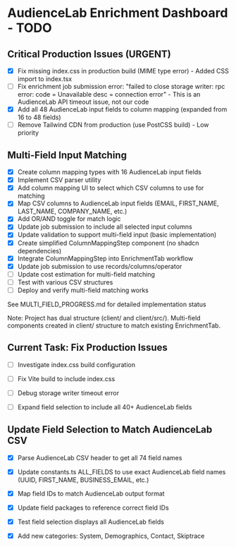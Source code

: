 # AudienceLab Enrichment Dashboard - TODO

## Critical Production Issues (URGENT)
- [x] Fix missing index.css in production build (MIME type error) - Added CSS import to index.tsx
- [ ] Fix enrichment job submission error: "failed to close storage writer: rpc error: code = Unavailable desc = connection error" - This is an AudienceLab API timeout issue, not our code
- [x] Add all 48 AudienceLab input fields to column mapping (expanded from 16 to 48 fields)
- [ ] Remove Tailwind CDN from production (use PostCSS build) - Low priority

## Multi-Field Input Matching
- [x] Create column mapping types with 16 AudienceLab input fields
- [x] Implement CSV parser utility
- [x] Add column mapping UI to select which CSV columns to use for matching
- [x] Map CSV columns to AudienceLab input fields (EMAIL, FIRST_NAME, LAST_NAME, COMPANY_NAME, etc.)
- [x] Add OR/AND toggle for match logic
- [x] Update job submission to include all selected input columns
- [x] Update validation to support multi-field input (basic implementation)
- [x] Create simplified ColumnMappingStep component (no shadcn dependencies)
- [x] Integrate ColumnMappingStep into EnrichmentTab workflow
- [x] Update job submission to use records/columns/operator
- [ ] Update cost estimation for multi-field matching
- [ ] Test with various CSV structures
- [ ] Deploy and verify multi-field matching works

See MULTI_FIELD_PROGRESS.md for detailed implementation status

Note: Project has dual structure (client/ and client/src/). Multi-field components created in client/ structure to match existing EnrichmentTab.



## Current Task: Fix Production Issues
- [ ] Investigate index.css build configuration
- [ ] Fix Vite build to include index.css
- [ ] Debug storage writer timeout error
- [ ] Expand field selection to include all 40+ AudienceLab fields



## Update Field Selection to Match AudienceLab CSV
- [x] Parse AudienceLab CSV header to get all 74 field names
- [x] Update constants.ts ALL_FIELDS to use exact AudienceLab field names (UUID, FIRST_NAME, BUSINESS_EMAIL, etc.)
- [x] Map field IDs to match AudienceLab output format
- [x] Update field packages to reference correct field IDs
- [x] Test field selection displays all AudienceLab fields
- [x] Add new categories: System, Demographics, Contact, Skiptrace

